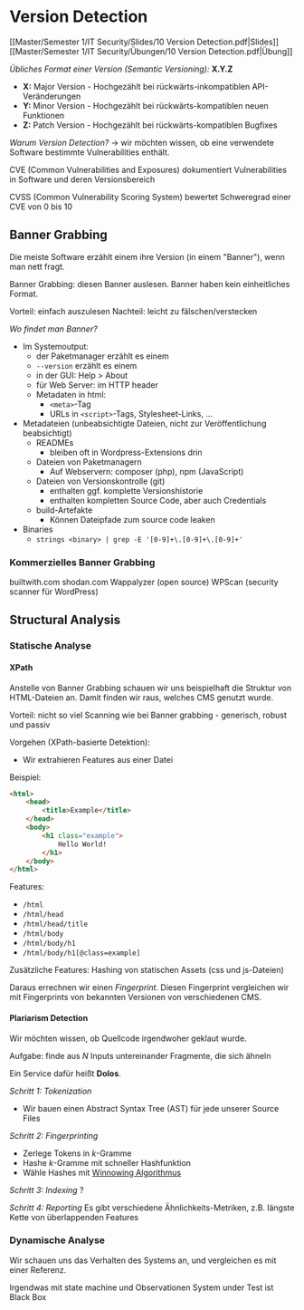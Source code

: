 # Version Detection
[[Master/Semester 1/IT Security/Slides/10 Version Detection.pdf|Slides]]
[[Master/Semester 1/IT Security/Übungen/10 Version Detection.pdf|Übung]]

*Übliches Format einer Version (Semantic Versioning):* **X.Y.Z**
- **X:** Major Version - Hochgezählt bei rückwärts-inkompatiblen API-Veränderungen
- **Y:** Minor Version - Hochgezählt bei rückwärts-kompatiblen neuen Funktionen
- **Z:** Patch Version - Hochgezählt bei rückwärts-kompatiblen Bugfixes

*Warum Version Detection?*
-> wir möchten wissen, ob eine verwendete Software bestimmte Vulnerabilities enthält.

CVE (Common Vulnerabilities and Exposures) dokumentiert Vulnerabilities in Software und deren Versionsbereich

CVSS (Common Vulnerability Scoring System) bewertet Schweregrad einer CVE von 0 bis 10

## Banner Grabbing

Die meiste Software erzählt einem ihre Version (in einem "Banner"), wenn man nett fragt.

Banner Grabbing: diesen Banner auslesen.
Banner haben kein einheitliches Format.

Vorteil: einfach auszulesen
Nachteil: leicht zu fälschen/verstecken

*Wo findet man Banner?*
- Im Systemoutput:
	- der Paketmanager erzählt es einem
	- `--version` erzählt es einem
	- in der GUI: Help > About
	- für Web Server: im HTTP header
	- Metadaten in html:
		- `<meta>`-Tag
		- URLs in `<script>`-Tags, Stylesheet-Links, ...
- Metadateien (unbeabsichtigte Dateien, nicht zur Veröffentlichung beabsichtigt)
	- READMEs
		- bleiben oft in Wordpress-Extensions drin
	- Dateien von Paketmanagern
		- Auf Webservern: composer (php), npm (JavaScript)
	- Dateien von Versionskontrolle (git)
		- enthalten ggf. komplette Versionshistorie
		- enthalten kompletten Source Code, aber auch Credentials
	- build-Artefakte
		- Können Dateipfade zum source code leaken
- Binaries
	- `strings <binary> | grep -E '[0-9]+\.[0-9]+\.[0-9]+'`

### Kommerzielles Banner Grabbing

builtwith.com
shodan.com
Wappalyzer (open source)
WPScan (security scanner für WordPress)

## Structural Analysis

### Statische Analyse

#### XPath

Anstelle von Banner Grabbing schauen wir uns beispielhaft die Struktur von HTML-Dateien an. Damit finden wir raus, welches CMS genutzt wurde.

Vorteil: nicht so viel Scanning wie bei Banner grabbing - generisch, robust und passiv

Vorgehen (XPath-basierte Detektion):
- Wir extrahieren Features aus einer Datei

Beispiel: 
```html
<html>
	<head>
		<title>Example</title>
	</head>
	<body>
		<h1 class="example">
			Hello World!
		</h1>
	</body>
</html>
```
Features:
- `/html`
- `/html/head`
- `/html/head/title`
- `/html/body`
- `/html/body/h1`
- `/html/body/h1[@class=example]`

Zusätzliche Features: Hashing von statischen Assets (css und js-Dateien)

Daraus errechnen wir einen *Fingerprint*. Diesen Fingerprint vergleichen wir mit Fingerprints von bekannten Versionen von verschiedenen CMS.

#### Plariarism Detection

Wir möchten wissen, ob Quellcode irgendwoher geklaut wurde.

Aufgabe: finde aus $N$ Inputs untereinander Fragmente, die sich ähneln

Ein Service dafür heißt **Dolos**.

*Schritt 1: Tokenization*
- Wir bauen einen Abstract Syntax Tree (AST) für jede unserer Source Files

*Schritt 2: Fingerprinting*
- Zerlege Tokens in $k$-Gramme
- Hashe $k$-Gramme mit schneller Hashfunktion
- Wähle Hashes mit [Winnowing Algorithmus](https://theory.stanford.edu/~aiken/publications/papers/sigmod03.pdf)

*Schritt 3: Indexing*
?

*Schritt 4: Reporting*
Es gibt verschiedene Ähnlichkeits-Metriken, z.B. längste Kette von überlappenden Features


### Dynamische Analyse
Wir schauen uns das Verhalten des Systems an, und vergleichen es mit einer Referenz.

Irgendwas mit state machine und Observationen
System under Test ist Black Box